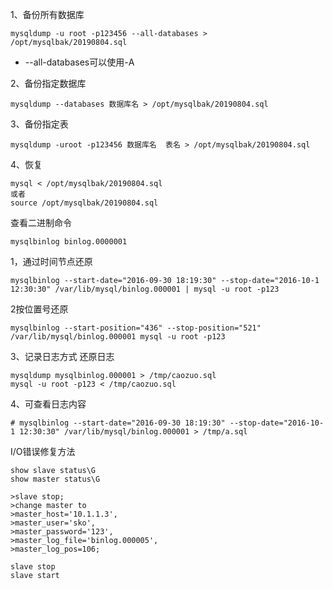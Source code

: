 1、备份所有数据库  
```
mysqldump -u root -p123456 --all-databases > /opt/mysqlbak/20190804.sql
```  
- --all-databases可以使用-A

2、备份指定数据库  
```
mysqldump --databases 数据库名 > /opt/mysqlbak/20190804.sql
```  

3、备份指定表  
```
mysqldump -uroot -p123456 数据库名  表名 > /opt/mysqlbak/20190804.sql
```  

4、恢复  
```
mysql < /opt/mysqlbak/20190804.sql
或者
source /opt/mysqlbak/20190804.sql
```  


查看二进制命令
```
mysqlbinlog binlog.0000001
```

1，通过时间节点还原
```
mysqlbinlog --start-date="2016-09-30 18:19:30" --stop-date="2016-10-1 12:30:30" /var/lib/mysql/binlog.000001 | mysql -u root -p123
```

2按位置号还原
```
mysqlbinlog --start-position="436" --stop-position="521" /var/lib/mysql/binlog.000001 mysql -u root -p123
```

3、记录日志方式 还原日志
```
mysqldump mysqlbinlog.000001 > /tmp/caozuo.sql
mysql -u root -p123 < /tmp/caozuo.sql
```

4、可查看日志内容
```
# mysqlbinlog --start-date="2016-09-30 18:19:30" --stop-date="2016-10-1 12:30:30" /var/lib/mysql/binlog.000001 > /tmp/a.sql
```




I/O错误修复方法
```
show slave status\G
show master status\G

>slave stop;
>change master to
>master_host='10.1.1.3',
>master_user='sko',
>master_password='123',
>master_log_file='binlog.000005',
>master_log_pos=106;

slave stop
slave start
```
